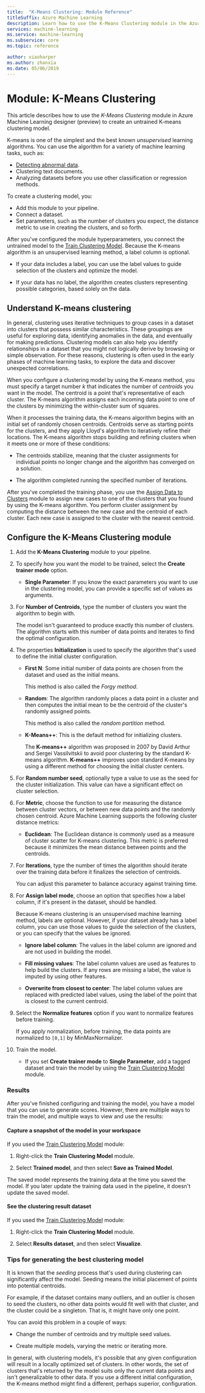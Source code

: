 ```yaml
---
title:  "K-Means Clustering: Module Reference"
titleSuffix: Azure Machine Learning
description: Learn how to use the K-Means Clustering module in the Azure Machine Learning to train clustering models.
services: machine-learning
ms.service: machine-learning
ms.subservice: core
ms.topic: reference

author: xiaoharper
ms.author: zhanxia
ms.date: 05/06/2019
---
```

# Module: K-Means Clustering

This article describes how to use the *K-Means Clustering* module in Azure Machine Learning designer (preview) to create an untrained K-means clustering model. 
 
K-means is one of the simplest and the best known *unsupervised* learning algorithms. You can use the algorithm for a variety of machine learning tasks, such as: 

* [Detecting abnormal data](https://msdn.microsoft.com/magazine/jj891054.aspx).
* Clustering text documents.
* Analyzing datasets before you use other classification or regression methods. 

To create a clustering model, you:

* Add this module to your pipeline.
* Connect a dataset.
* Set parameters, such as the number of clusters you expect, the distance metric to use in creating the clusters, and so forth. 
  
After you've configured the module hyperparameters, you connect the untrained model to the [Train Clustering Model](train-clustering-model.md). Because the K-means algorithm is an unsupervised learning method, a label column is optional. 

+ If your data includes a label, you can use the label values to guide selection of the clusters and optimize the model. 

+ If your data has no label, the algorithm creates clusters representing possible categories, based solely on the data.  

##  Understand K-means clustering
 
In general, clustering uses iterative techniques to group cases in a dataset into clusters that possess similar characteristics. These groupings are useful for exploring data, identifying anomalies in the data, and eventually for making predictions. Clustering models can also help you identify relationships in a dataset that you might not logically derive by browsing or simple observation. For these reasons, clustering is often used in the early phases of machine learning tasks, to explore the data and discover unexpected correlations.  
  
 When you configure a clustering model by using the K-means method, you must specify a target number *k* that indicates the number of *centroids* you want in the model. The centroid is a point that's representative of each cluster. The K-means algorithm assigns each incoming data point to one of the clusters by minimizing the within-cluster sum of squares. 
 
When it processes the training data, the K-means algorithm begins with an initial set of randomly chosen centroids. Centroids serve as starting points for the clusters, and they apply Lloyd's algorithm to iteratively refine their locations. The K-means algorithm stops building and refining clusters when it meets one or more of these conditions:  
  
-   The centroids stabilize, meaning that the cluster assignments for individual points no longer change and the algorithm has converged on a solution.  
  
-   The algorithm completed running the specified number of iterations.  
  
 After you've completed the training phase, you use the [Assign Data to Clusters](assign-data-to-clusters.md) module to assign new cases to one of the clusters that you found by using the K-means algorithm. You perform cluster assignment by computing the distance between the new case and the centroid of each cluster. Each new case is assigned to the cluster with the nearest centroid.  

## Configure the K-Means Clustering module
  
1.  Add the **K-Means Clustering** module to your pipeline.  
  
2.  To specify how you want the model to be trained, select the **Create trainer mode** option.  
  
    -   **Single Parameter**: If you know the exact parameters you want to use in the clustering model, you can provide a specific set of values as arguments.  
  
3.  For **Number of Centroids**, type the number of clusters you want the algorithm to begin with.  
  
     The model isn't guaranteed to produce exactly this number of clusters. The algorithm starts with this number of data points and iterates to find the optimal configuration.  
  
4.  The properties **Initialization** is used to specify the algorithm that's used to define the initial cluster configuration.  
  
    -   **First N**: Some initial number of data points are chosen from the dataset and used as the initial means. 
    
         This method is also called the *Forgy method*.  
  
    -   **Random**: The algorithm randomly places a data point in a cluster and then computes the initial mean to be the centroid of the cluster's randomly assigned points. 

         This method is also called the *random partition* method.  
  
    -   **K-Means++**: This is the default method for initializing clusters.  
  
         The **K-means++** algorithm was proposed in 2007 by David Arthur and Sergei Vassilvitskii to avoid poor clustering by the standard K-means algorithm. **K-means++** improves upon standard K-means by using a different method for choosing the initial cluster centers.  
  
    
5.  For **Random number seed**, optionally type a value to use as the seed for the cluster initialization. This value can have a significant effect on cluster selection.  
  
6.  For **Metric**, choose the function to use for measuring the distance between cluster vectors, or between new data points and the randomly chosen centroid. Azure Machine Learning supports the following cluster distance metrics:  
  
    -   **Euclidean**: The Euclidean distance is commonly used as a measure of cluster scatter for K-means clustering. This metric is preferred because it minimizes the mean distance between points and the centroids.
  
7.  For **Iterations**, type the number of times the algorithm should iterate over the training data before it finalizes the selection of centroids.  
  
     You can adjust this parameter to balance accuracy against training time.  
  
8.  For **Assign label mode**, choose an option that specifies how a label column, if it's present in the dataset, should be handled.  
  
     Because K-means clustering is an unsupervised machine learning method, labels are optional. However, if your dataset already has a label column, you can use those values to guide the selection of the clusters, or you can specify that the values be ignored.  
  
    -   **Ignore label column**: The values in the label column are ignored and are not used in building the model.
  
    -   **Fill missing values**: The label column values are used as features to help build the clusters. If any rows are missing a label, the value is imputed by using other features.  
  
    -   **Overwrite from closest to center**: The label column values are replaced with predicted label values, using the label of the point that is closest to the current centroid.  

8.  Select the **Normalize features** option if you want to normalize features before training.
  
     If you apply normalization, before training, the data points are normalized to `[0,1]` by MinMaxNormalizer.

10. Train the model.  
  
    -   If you set **Create trainer mode** to **Single Parameter**, add a tagged dataset and train the model by using the [Train Clustering Model](train-clustering-model.md) module.  
  
### Results

After you've finished configuring and training the model, you have a model that you can use to generate scores. However, there are multiple ways to train the model, and multiple ways to view and use the results: 

#### Capture a snapshot of the model in your workspace

If you used the [Train Clustering Model](train-clustering-model.md) module:

1. Right-click the **Train Clustering Model** module.

2. Select **Trained model**, and then select **Save as Trained Model**.

The saved model represents the training data at the time you saved the model. If you later update the training data used in the pipeline, it doesn't update the saved model. 

#### See the clustering result dataset 

If you used the [Train Clustering Model](train-clustering-model.md) module:

1. Right-click the **Train Clustering Model** module.

2. Select **Results dataset**, and then select **Visualize**.

### Tips for generating the best clustering model  

It is known that the *seeding* process that's used during clustering can significantly affect the model. Seeding means the initial placement of points into potential centroids.
 
For example, if the dataset contains many outliers, and an outlier is chosen to seed the clusters, no other data points would fit well with that cluster, and the cluster could be a singleton. That is, it might have only one point.  
  
You can avoid this problem in a couple of ways:  
  
-   Change the number of centroids and try multiple seed values.  
  
-   Create multiple models, varying the metric or iterating more.  
  
In general, with clustering models, it's possible that any given configuration will result in a locally optimized set of clusters. In other words, the set of clusters that's returned by the model suits only the current data points and isn't generalizable to other data. If you use a different initial configuration, the K-means method might find a different, perhaps superior, configuration. 
